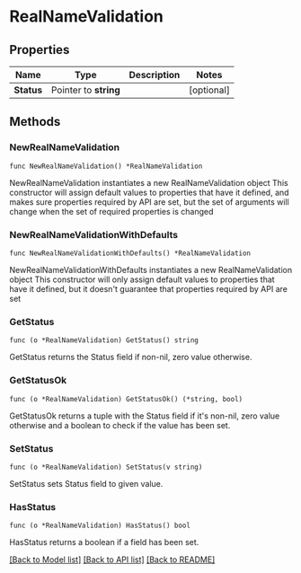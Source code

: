 # RealNameValidation

## Properties

Name | Type | Description | Notes
------------ | ------------- | ------------- | -------------
**Status** | Pointer to **string** |  | [optional] 

## Methods

### NewRealNameValidation

`func NewRealNameValidation() *RealNameValidation`

NewRealNameValidation instantiates a new RealNameValidation object
This constructor will assign default values to properties that have it defined,
and makes sure properties required by API are set, but the set of arguments
will change when the set of required properties is changed

### NewRealNameValidationWithDefaults

`func NewRealNameValidationWithDefaults() *RealNameValidation`

NewRealNameValidationWithDefaults instantiates a new RealNameValidation object
This constructor will only assign default values to properties that have it defined,
but it doesn't guarantee that properties required by API are set

### GetStatus

`func (o *RealNameValidation) GetStatus() string`

GetStatus returns the Status field if non-nil, zero value otherwise.

### GetStatusOk

`func (o *RealNameValidation) GetStatusOk() (*string, bool)`

GetStatusOk returns a tuple with the Status field if it's non-nil, zero value otherwise
and a boolean to check if the value has been set.

### SetStatus

`func (o *RealNameValidation) SetStatus(v string)`

SetStatus sets Status field to given value.

### HasStatus

`func (o *RealNameValidation) HasStatus() bool`

HasStatus returns a boolean if a field has been set.


[[Back to Model list]](../README.md#documentation-for-models) [[Back to API list]](../README.md#documentation-for-api-endpoints) [[Back to README]](../README.md)



